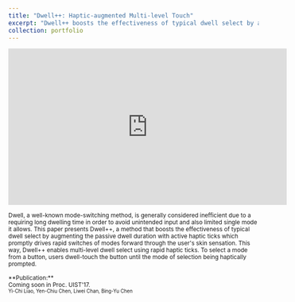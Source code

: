 ```yaml
---
title: "Dwell++: Haptic-augmented Multi-level Touch"
excerpt: "Dwell++ boosts the effectiveness of typical dwell select by augmenting the passive dwell duration with active haptic ticks.<br/><img src='/images/dwell_teaser.png'><br><br>"
collection: portfolio
---
```


<iframe width="560" height="315" src="https://www.youtube.com/embed/NM0EhJR3PXE" frameborder="0" allowfullscreen></iframe>


<small>Dwell, a well-known mode-switching method, is generally considered inefficient due to a requiring long dwelling time in order to avoid unintended input and also limited single mode it allows. This paper presents Dwell++, a method that boosts the effectiveness of typical dwell select by augmenting the passive dwell duration with active haptic ticks which promptly drives rapid switches of modes forward through the user's skin sensation. This way, Dwell++ enables multi-level dwell select using rapid haptic ticks. To select a mode from a button, users dwell-touch the button until the mode of selection being haptically prompted.
</small>

<small>
**Publication:** <br> 
Coming soon in Proc. UIST'17.
<br><small>Yi-Chi Liao, Yen-Chiu Chen, Liwei Chan, Bing-Yu Chen</small>